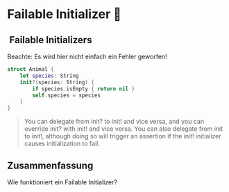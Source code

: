 # Failable Initializer 🛫

##  Failable Initializers

Beachte: Es wird hier nicht einfach ein Fehler geworfen!

```swift
struct Animal {
    let species: String
    init?(species: String) {
        if species.isEmpty { return nil }
        self.species = species
    }
}
```

> You can delegate from init? to init! and vice versa, and you can override init? with init! and vice versa. You can also delegate from init to init!, although doing so will trigger an assertion if the init! initializer causes initialization to fail.


## Zusammenfassung
Wie funktioniert ein Failable Initializer?





